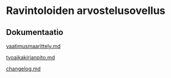 # Ravintoloiden arvostelusovellus

## Dokumentaatio

[vaatimusmaarittely.md](https://github.com/janikakalliokoski/ot-harjoitustyo/blob/master/dokumentaatio/vaatimusmaarittely.md)

[tyoaikakirjanpito.md](https://github.com/janikakalliokoski/ot-harjoitustyo/blob/master/dokumentaatio/tyoaikakirjanpito.md)

[changelog.md](https://github.com/janikakalliokoski/ot-harjoitustyo/blob/master/dokumentaatio/changelog.md)
